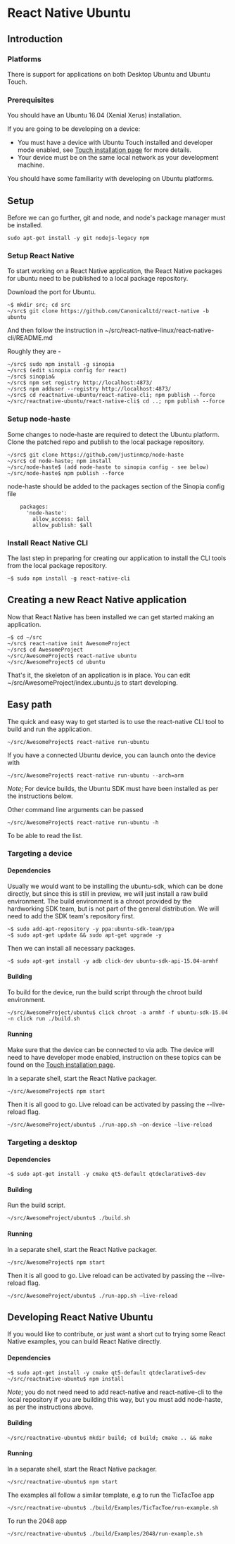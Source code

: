 
# React Native Ubuntu

## Introduction

### Platforms

There is support for applications on both Desktop Ubuntu and Ubuntu Touch.

### Prerequisites

You should have an Ubuntu 16.04 (Xenial Xerus) installation.

If you are going to be developing on a device:
 - You must have a device with Ubuntu Touch installed and developer mode
 enabled, see [Touch installation page](https://developer.ubuntu.com/en/phone/devices/installing-ubuntu-for-devices/)
 for more details.
 - Your device must be on the same local network as your development machine.

You should have some familiarity with developing on Ubuntu platforms.

## Setup

Before we can go further, git and node, and node's package manager must be
installed.

```
sudo apt-get install -y git nodejs-legacy npm
```

### Setup React Native

To start working on a React Native application, the React Native packages for
ubuntu need to be published to a local package repository.

Download the port for Ubuntu.
```
~$ mkdir src; cd src
~/src$ git clone https://github.com/CanonicalLtd/react-native -b ubuntu
```
And then follow the instruction in ~/src/react-native-linux/react-native-cli/README.md

Roughly they are -
```
~/src$ sudo npm install -g sinopia
~/src$ (edit sinopia config for react)
~/src$ sinopia&
~/src$ npm set registry http://localhost:4873/
~/src$ npm adduser --registry http://localhost:4873/
~/src$ cd reactnative-ubuntu/react-native-cli; npm publish --force
~/src/reactnative-ubuntu/react-native-cli$ cd ..; npm publish --force
```

### Setup node-haste

Some changes to node-haste are required to detect the Ubuntu platform. Clone
the patched repo and publish to the local package repository.
```
~/src$ git clone https://github.com/justinmcp/node-haste
~/src$ cd node-haste; npm install
~/src/node-haste$ (add node-haste to sinopia config - see below)
~/src/node-haste$ npm publish --force
```

node-haste should be added to the packages section of the Sinopia config file
```
    packages:
      'node-haste':
        allow_access: $all
        allow_publish: $all
```

### Install React Native CLI

The last step in preparing for creating our application to install the CLI
tools from the local package repository.
```
~$ sudo npm install -g react-native-cli
```

## Creating a new React Native application

Now that React Native has been installed we can get started making an
application.

```
~$ cd ~/src
~/src$ react-native init AwesomeProject
~/src$ cd AwesomeProject
~/src/AwesomeProject$ react-native ubuntu
~/src/AwesomeProject$ cd ubuntu
```

That's it, the skeleton of an application is in place. You can edit
~/src/AwesomeProject/index.ubuntu.js to start developing.

## Easy path

The quick and easy way to get started is to use the react-native CLI tool to
build and run the application.
```
~/src/AwesomeProject$ react-native run-ubuntu
```

If you have a connected Ubuntu device, you can launch onto the device with
```
~/src/AwesomeProject$ react-native run-ubuntu --arch=arm
```
*Note*; For device builds, the Ubuntu SDK must have been installed as per the
instructions below.


Other command line arguments can be passed 
```
~/src/AwesomeProject$ react-native run-ubuntu -h
```
To be able to read the list.


### Targeting a device

#### Dependencies

Usually we would want to be installing the ubuntu-sdk, which can be done
directly, but since this is still in preview, we will just install a raw build
environment. The build environment is a chroot provided by the hardworking SDK
team, but is not part of the general distribution. We will need to add the SDK
team's repository first.

```
~$ sudo add-apt-repository -y ppa:ubuntu-sdk-team/ppa
~$ sudo apt-get update && sudo apt-get upgrade -y
```

Then we can install all necessary packages.
```
~$ sudo apt-get install -y adb click-dev ubuntu-sdk-api-15.04-armhf
```


#### Building

To build for the device, run the build script through the chroot build
environment.
```
~/src/AwesomeProject/ubuntu$ click chroot -a armhf -f ubuntu-sdk-15.04 -n click run ./build.sh
```

#### Running

Make sure that the device can be connected to via adb. The device will need to
have developer mode enabled, instruction on these topics can be found on the
[Touch installation page](https://developer.ubuntu.com/en/phone/devices/installing-ubuntu-for-devices/).

In a separate shell, start the React Native packager.
```
~/src/AwesomeProject$ npm start
```

Then it is all good to go. Live reload can be activated by passing the --live-reload flag.
```
~/src/AwesomeProject/ubuntu$ ./run-app.sh —on-device —live-reload
```

### Targeting a desktop

#### Dependencies

```
~$ sudo apt-get install -y cmake qt5-default qtdeclarative5-dev
```

#### Building

Run the build script.
```
~/src/AwesomeProject/ubuntu$ ./build.sh
```

#### Running

In a separate shell, start the React Native packager.
```
~/src/AwesomeProject$ npm start
```

Then it is all good to go. Live reload can be activated by passing the
--live-reload flag.
```
~/src/AwesomeProject/ubuntu$ ./run-app.sh —live-reload
```

## Developing React Native Ubuntu

If you would like to contribute, or just want a short cut to trying some React
Native examples, you can build React Native directly.

#### Dependencies

```
~$ sudo apt-get install -y cmake qt5-default qtdeclarative5-dev
~/src/reactnative-ubuntu$ npm install
```

*Note*; you do not need need to add react-native and react-native-cli to the
local repository if you are building this way, but you must add node-haste, as
per the instructions above.

#### Building

```
~/src/reactnative-ubuntu$ mkdir build; cd build; cmake .. && make
```

#### Running

In a separate shell, start the React Native packager.
```
~/src/reactnative-ubuntu$ npm start
```

The examples all follow a similar template, e.g to run the TicTacToe app
```
~/src/reactnative-ubuntu$ ./build/Examples/TicTacToe/run-example.sh
```
To run the 2048 app
```
~/src/reactnative-ubuntu$ ./build/Examples/2048/run-example.sh
```

